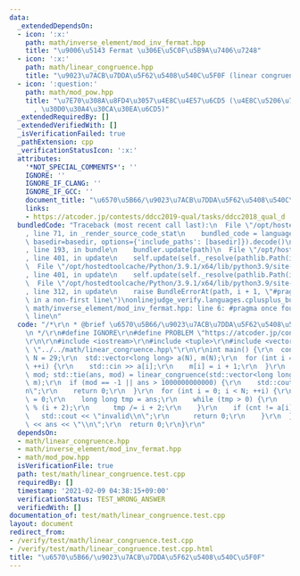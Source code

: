 ```yaml
---
data:
  _extendedDependsOn:
  - icon: ':x:'
    path: math/inverse_element/mod_inv_fermat.hpp
    title: "\u9006\u5143 Fermat \u306E\u5C0F\u5B9A\u7406\u7248"
  - icon: ':x:'
    path: math/linear_congruence.hpp
    title: "\u9023\u7ACB\u7DDA\u5F62\u5408\u540C\u5F0F (linear congruence)"
  - icon: ':question:'
    path: math/mod_pow.hpp
    title: "\u7E70\u308A\u8FD4\u3057\u4E8C\u4E57\u6CD5 (\u4E8C\u5206\u7D2F\u4E57\u6CD5\
      , \u30D0\u30A4\u30CA\u30EA\u6CD5)"
  _extendedRequiredBy: []
  _extendedVerifiedWith: []
  _isVerificationFailed: true
  _pathExtension: cpp
  _verificationStatusIcon: ':x:'
  attributes:
    '*NOT_SPECIAL_COMMENTS*': ''
    IGNORE: ''
    IGNORE_IF_CLANG: ''
    IGNORE_IF_GCC: ''
    document_title: "\u6570\u5B66/\u9023\u7ACB\u7DDA\u5F62\u5408\u540C\u5F0F"
    links:
    - https://atcoder.jp/contests/ddcc2019-qual/tasks/ddcc2018_qual_d
  bundledCode: "Traceback (most recent call last):\n  File \"/opt/hostedtoolcache/Python/3.9.1/x64/lib/python3.9/site-packages/onlinejudge_verify/documentation/build.py\"\
    , line 71, in _render_source_code_stat\n    bundled_code = language.bundle(stat.path,\
    \ basedir=basedir, options={'include_paths': [basedir]}).decode()\n  File \"/opt/hostedtoolcache/Python/3.9.1/x64/lib/python3.9/site-packages/onlinejudge_verify/languages/cplusplus.py\"\
    , line 193, in bundle\n    bundler.update(path)\n  File \"/opt/hostedtoolcache/Python/3.9.1/x64/lib/python3.9/site-packages/onlinejudge_verify/languages/cplusplus_bundle.py\"\
    , line 401, in update\n    self.update(self._resolve(pathlib.Path(included), included_from=path))\n\
    \  File \"/opt/hostedtoolcache/Python/3.9.1/x64/lib/python3.9/site-packages/onlinejudge_verify/languages/cplusplus_bundle.py\"\
    , line 401, in update\n    self.update(self._resolve(pathlib.Path(included), included_from=path))\n\
    \  File \"/opt/hostedtoolcache/Python/3.9.1/x64/lib/python3.9/site-packages/onlinejudge_verify/languages/cplusplus_bundle.py\"\
    , line 312, in update\n    raise BundleErrorAt(path, i + 1, \"#pragma once found\
    \ in a non-first line\")\nonlinejudge_verify.languages.cplusplus_bundle.BundleErrorAt:\
    \ math/inverse_element/mod_inv_fermat.hpp: line 6: #pragma once found in a non-first\
    \ line\n"
  code: "/*\r\n * @brief \u6570\u5B66/\u9023\u7ACB\u7DDA\u5F62\u5408\u540C\u5F0F\r\
    \n */\r\n#define IGNORE\r\n#define PROBLEM \"https://atcoder.jp/contests/ddcc2019-qual/tasks/ddcc2018_qual_d\"\
    \r\n\r\n#include <iostream>\r\n#include <tuple>\r\n#include <vector>\r\n#include\
    \ \"../../math/linear_congruence.hpp\"\r\n\r\nint main() {\r\n  constexpr int\
    \ N = 29;\r\n  std::vector<long long> a(N), m(N);\r\n  for (int i = 0; i < N;\
    \ ++i) {\r\n    std::cin >> a[i];\r\n    m[i] = i + 1;\r\n  }\r\n  long long ans,\
    \ mod; std::tie(ans, mod) = linear_congruence(std::vector<long long>(N, 1), a,\
    \ m);\r\n  if (mod == -1 || ans > 1000000000000) {\r\n    std::cout << \"invalid\\\
    n\";\r\n    return 0;\r\n  }\r\n  for (int i = 0; i < N; ++i) {\r\n    int cnt\
    \ = 0;\r\n    long long tmp = ans;\r\n    while (tmp > 0) {\r\n      cnt += tmp\
    \ % (i + 2);\r\n      tmp /= i + 2;\r\n    }\r\n    if (cnt != a[i]) {\r\n   \
    \   std::cout << \"invalid\\n\";\r\n      return 0;\r\n    }\r\n  }\r\n  std::cout\
    \ << ans << \"\\n\";\r\n  return 0;\r\n}\r\n"
  dependsOn:
  - math/linear_congruence.hpp
  - math/inverse_element/mod_inv_fermat.hpp
  - math/mod_pow.hpp
  isVerificationFile: true
  path: test/math/linear_congruence.test.cpp
  requiredBy: []
  timestamp: '2021-02-09 04:38:15+09:00'
  verificationStatus: TEST_WRONG_ANSWER
  verifiedWith: []
documentation_of: test/math/linear_congruence.test.cpp
layout: document
redirect_from:
- /verify/test/math/linear_congruence.test.cpp
- /verify/test/math/linear_congruence.test.cpp.html
title: "\u6570\u5B66/\u9023\u7ACB\u7DDA\u5F62\u5408\u540C\u5F0F"
---
```

